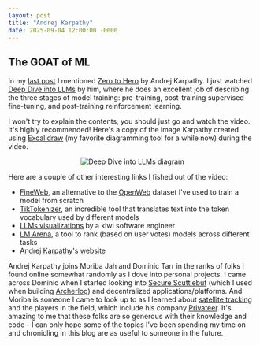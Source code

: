 ```yaml
---
layout: post
title: "Andrej Karpathy"
date: 2025-09-04 12:00:00 -0000
---
```


## The GOAT of ML

In my [last post](https://blog.thiago.pub/2025/08/11/a-new-adventure.html) I mentioned [Zero to Hero](https://karpathy.ai/zero-to-hero.html) by Andrej Karpathy. I just watched [Deep Dive into LLMs](https://www.youtube.com/watch?v=7xTGNNLPyMI) by him, where he does an excellent job of describing the three stages of model training: pre-training, post-training supervised fine-tuning, and post-training reinforcement learning.

I won't try to explain the contents, you should just go and watch the video. It's highly recommended! Here's a copy of the image Karpathy created using [Excalidraw](https://excalidraw.com/) (my favorite diagramming tool for a while now) during the video.

<p align="center" size="10%"> 
  <img src="/images/deep_dive_into_LLMs.png" title="Deep Dive into LLMs diagram" />
</p>

Here are a couple of other interesting links I fished out of the video:

* [FineWeb](https://huggingface.co/spaces/HuggingFaceFW/blogpost-fineweb-v1), an alternative to the [OpenWeb](https://huggingface.co/datasets/Skylion007/openwebtext) dataset I've used to train a model from scratch
* [TikTokenizer](https://tiktokenizer.vercel.app/), an incredible tool that translates text into the token vocabulary used by different models
* [LLMs visualizations](https://bbycroft.net/llm) by a kiwi software engineer
* [LM Arena](https://lmarena.ai/leaderboard), a tool to rank (based on user votes) models across different tasks
* [Andrej Karpathy's website](https://karpathy.ai/)

Andrej Karpathy joins Moriba Jah and Dominic Tarr in the ranks of folks I found online somewhat randomly as I dove into personal projects. I came across Dominic when I started looking into [Secure Scuttlebut](https://ssbc.github.io/ssb-db/) (which I used when building [Archerlog](/2022/01/18/archerlog.html)) and decentralized applications/platforms. And Moriba is someone I came to look up to as I learned about [satellite tracking](/2022/01/03/satellite-tracking.html) and the players in the field, which include his company [Privateer](/2022/03/01/privateer.html). It's amazing to me that these folks are so generous with their knowledge and code - I can only hope some of the topics I've been spending my time on and chronicling in this blog are as useful to someone in the future.